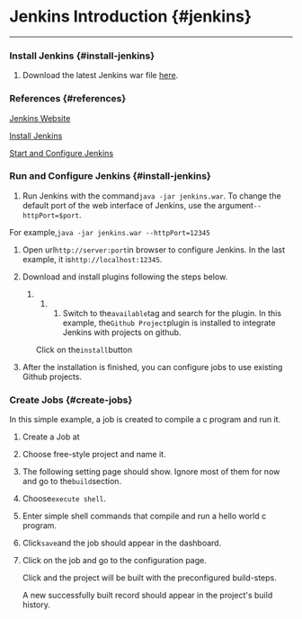 # Jenkins Introduction {#jenkins}

---

### Install Jenkins {#install-jenkins}

1. Download the latest Jenkins war file  [here](http://mirrors.jenkins-ci.org/war/latest/jenkins.war).

### References {#references}

[Jenkins Website](https://jenkins-ci.org/)

[Install Jenkins](https://wiki.jenkins-ci.org/display/JENKINS/Installing+Jenkins)

[Start and Configure Jenkins](https://wiki.jenkins-ci.org/display/JENKINS/Starting+and+Accessing+Jenkins)

### Run and Configure Jenkins {#install-jenkins}

1. Run Jenkins with the command`java -jar jenkins.war`. To change the default port of the web interface of Jenkins, use the argument`--httpPort=$port`.  

For example,`java -jar jenkins.war --httpPort=12345`

1. Open url`http://server:port`in browser to configure Jenkins. In the last example, it is`http://localhost:12345`.

2. Download and install plugins following the steps below.

   1. 1. 1. Switch to the`available`tag and search for the plugin. In this example, the`Github Project`plugin is installed to integrate Jenkins with projects on github.

      Click on the`install`button

3. After the installation is finished, you can configure jobs to use existing Github projects.

### Create Jobs {#create-jobs}

In this simple example, a job is created to compile a c program and run it.

1. Create a Job at
2. Choose free-style project and name it.

3. The following setting page should show. Ignore most of them for now and go to the`build`section.

4. Choose`execute shell`.

5. Enter simple shell commands that compile and run a hello world c program.

6. Click`save`and the job should appear in the dashboard.

7. Click on the job and go to the configuration page.

   Click and the project will be built with the preconfigured build-steps.

   A new successfully built record should appear in the project's build history.




